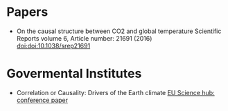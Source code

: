 # Papers

* On the causal structure between CO2 and global temperature
  Scientific Reports volume 6, Article number: 21691 (2016)
  [doi:doi:10.1038/srep21691](https://www.nature.com/articles/srep21691)

# Govermental Institutes

* Correlation or Causality: Drivers of the Earth climate
  [EU Science hub: conference paper](https://ec.europa.eu/jrc/en/publication/correlation-or-causality-drivers-earth-climate)
